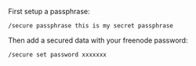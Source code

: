 First setup a passphrase:

```
/secure passphrase this is my secret passphrase
```

Then add a secured data with your freenode password:

```
/secure set password xxxxxxx
```
